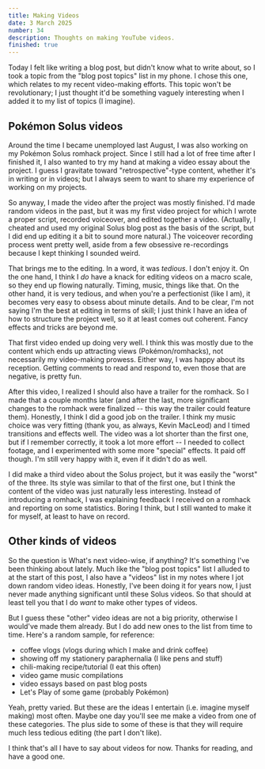 ```yaml
---
title: Making Videos
date: 3 March 2025
number: 34
description: Thoughts on making YouTube videos.
finished: true
---
```


Today I felt like writing a blog post, but didn't know what to write about, so I took a topic from the "blog post topics" list in my phone. I chose this one, which relates to my recent video-making efforts. This topic won't be revolutionary; I just thought it'd be something vaguely interesting when I added it to my list of topics (I imagine).

## Pokémon Solus videos

Around the time I became unemployed last August, I was also working on my Pokémon Solus romhack project. Since I still had a lot of free time after I finished it, I also wanted to try my hand at making a video essay about the project. I guess I gravitate toward "retrospective"-type content, whether it's in writing or in videos; but I always seem to want to share my experience of working on my projects.

So anyway, I made the video after the project was mostly finished. I'd made random videos in the past, but it was my first video project for which I wrote a proper script, recorded voiceover, and edited together a video. (Actually, I cheated and used my original Solus blog post as the basis of the script, but I did end up editing it a bit to sound more natural.) The voiceover recording process went pretty well, aside from a few obsessive re-recordings because I kept thinking I sounded weird.

That brings me to the editing. In a word, it was _tedious_. I don't enjoy it. On the one hand, I think I _do_ have a knack for editing videos on a macro scale, so they end up flowing naturally. Timing, music, things like that. On the other hand, it is very tedious, and when you're a perfectionist (like I am), it becomes very easy to obsess about minute details. And to be clear, I'm not saying I'm the best at editing in terms of skill; I just think I have an idea of how to structure the project well, so it at least comes out coherent. Fancy effects and tricks are beyond me.

That first video ended up doing very well. I think this was mostly due to the content which ends up attracting views (Pokémon/romhacks), not necessarily my video-making prowess. Either way, I was happy about its reception. Getting comments to read and respond to, even those that are negative, is pretty fun.

After this video, I realized I should also have a trailer for the romhack. So I made that a couple months later (and after the last, more significant changes to the romhack were finalized -- this way the trailer could feature them). Honestly, I think I did a good job on the trailer. I think my music choice was very fitting (thank you, as always, Kevin MacLeod) and I timed transitions and effects well. The video was a lot shorter than the first one, but if I remember correctly, it took a lot more effort -- I needed to collect footage, and I experimented with some more "special" effects. It paid off though. I'm still very happy with it, even if it didn't do as well.

I did make a third video about the Solus project, but it was easily the "worst" of the three. Its style was similar to that of the first one, but I think the content of the video was just naturally less interesting. Instead of introducing a romhack, I was explaining feedback I received on a romhack and reporting on some statistics. Boring I think, but I still wanted to make it for myself, at least to have on record.

## Other kinds of videos

So the question is What's next video-wise, if anything? It's something I've been thinking about lately. Much like the "blog post topics" list I alluded to at the start of this post, I also have a "videos" list in my notes where I jot down random video ideas. Honestly, I've been doing it for years now, I just never made anything significant until these Solus videos. So that should at least tell you that I do _want_ to make other types of videos.

But I guess these "other" video ideas are not a big priority, otherwise I would've made them already. But I do add new ones to the list from time to time. Here's a random sample, for reference:

- coffee vlogs (vlogs during which I make and drink coffee)
- showing off my stationery paraphernalia (I like pens and stuff)
- chili-making recipe/tutorial (I eat this often)
- video game music compilations
- video essays based on past blog posts
- Let's Play of some game (probably Pokémon)

Yeah, pretty varied. But these are the ideas I entertain (i.e. imagine myself making) most often. Maybe one day you'll see me make a video from one of these categories. The plus side to some of these is that they will require much less tedious editing (the part I don't like).

I think that's all I have to say about videos for now. Thanks for reading, and have a good one.
